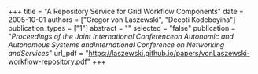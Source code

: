 +++
title = "A Repository Service for Grid Workflow Components"
date = 2005-10-01
authors = ["Gregor von Laszewski", "Deepti Kodeboyina"]
publication_types = ["1"]
abstract = ""
selected = "false"
publication = "*Proceedings of the Joint International Conferenceon Autonomic and Autonomous Systems andInternational Conference on Networking andServices*"
url_pdf = "https://laszewski.github.io/papers/vonLaszewski-workflow-repository.pdf"
+++

